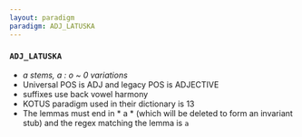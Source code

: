 ```yaml
---
layout: paradigm
paradigm: ADJ_LATUSKA
---
```

### ` ADJ_LATUSKA `

* _a stems, a : o ~ 0 variations_
* Universal POS is ADJ and legacy POS is ADJECTIVE
* suffixes use back vowel harmony
* KOTUS paradigm used in their dictionary is 13
* The lemmas must end in * a * (which will be deleted to form an invariant stub) and the regex matching the lemma is ` a `

